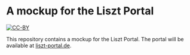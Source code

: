 A mockup for the Liszt Portal
=============================

[![CC-BY](https://img.shields.io/github/license/dikastes/liszt_mockup)](https://github.com/dikastes/liszt_mockup/blob/main/LICENSE)

This repository contains a mockup for the Liszt Portal.
The portal will be available at [liszt-portal.de](https://liszt-portal.de).
